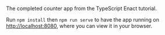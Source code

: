 The completed counter app from the TypeScript Enact tutorial.

Run `npm install` then `npm run serve` to have the app running on [http://localhost:8080](http://localhost:8080), where you can view it in your browser.
